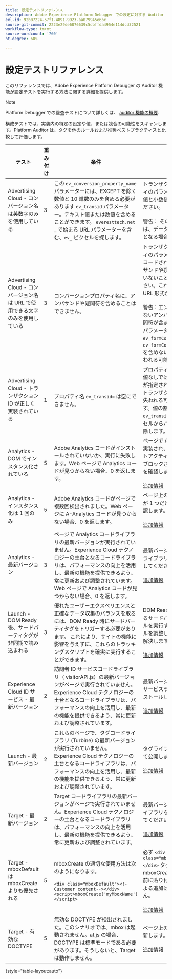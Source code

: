 ```yaml
---
title: 設定テストリファレンス
description: Adobe Experience Platform Debugger での設定に対する Auditor の機能テストの方法を説明します。
exl-id: 92b07224-57f1-4891-9923-aa079945e6bc
source-git-commit: 2223e29de6876639c5dbffda4954e114dcd32521
workflow-type: tm+mt
source-wordcount: '760'
ht-degree: 68%

---
```


# 設定テストリファレンス

このリファレンスでは、Adobe Experience Platform Debugger の Auditor 機能が設定テストを実行する方法に関する詳細を提供します。

>[!NOTE]
>
>Platform Debugger での監査テストについて詳しくは、 [auditor 機能の概要](./overview.md).

構成テストでは、実装内の特定の設定や値、または競合の可能性をスキャンします。Platform Auditor は、タグを他のルールおよび推奨ベストプラクティスと比較して評価します。

| テスト | 重み付け | 条件 | 推奨 |
| --- | --- | --- | --- |
| Advertising Cloud - コンバージョン名は英数字のみを使用している | 3 | この `ev_conversion_property_name` パラメーターには、EXCEPT を除く数値と 10 進数のみを含める必要があります `ev_transid` パラメーター。テキスト値または数値を含めることができます。 `everesttech.net` _ で始まる URL パラメーターを含む、`ev_` ピクセルを探します。 | トランザクションプロパティのパラメーターには、数値と小数値のみを含めてください。<br><br>警告： その他の値タイプは、データが失われる原因となる場合があります。 |
| Advertising Cloud - コンバージョン名は URL で使用できる文字のみを使用している | 3 | コンバージョンプロパティ名に、アンパサンドや疑問符を含めることはできません。 | トランザクションプロパティのパラメーターに、エンコードされていないアンパサンドや疑問符が含まれていないことを確認してください。これらがあると、URL 形式が壊れます。<br><br>警告：エンコードされていないアンパサンドまたは疑問符が含まれるプロパティパラメーター ( 例：  `ev_formComplete?=1` または  `ev_formComplete&Submit=1`) を含めないと、データが失われる可能性があります。 |
| Advertising Cloud - トランザクション ID が正しく実装されている | 1 | プロパティ名  `ev_transid=` は空にできません。 | プロパティ名  `ev_transid=` 値なしでは残せません。 値が指定されていない場合、トランザクションデータが失われる可能性があります。値の割り当て先 `ev_transid=` または、ピクセルからパラメーターを削除します。 |
| Analytics - DOM でインスタンス化されている | 5 | Adobe Analytics コードがインストールされていないか、実行に失敗します。Web ページで Analytics コードが見つからない場合、0 を返します。 | ページで Analytics タグが実装され、後続のスクリプトアクティビティによってブロックされていないことを確認します。<br><br>[追加情報](https://experienceleague.adobe.com/docs/analytics/implementation/home.html?lang=ja) |
| Analytics - インスタンス化は 1 回のみ | 5 | Adobe Analytics コードがページで複数回検出されました。Web ページに A-Analytics コードが見つからない場合、0 を返します。 | ページ上の Analytics タグが 1 つだけであることを確認します。<br><br>[追加情報](https://experienceleague.adobe.com/docs/analytics/implementation/home.html?lang=ja) |
| Analytics - 最新バージョン | 3 | ページで Analytics コードライブラリの最新バージョンが実行されていません。Experience Cloud テクノロジーの土台となるコードライブラリは、パフォーマンスの向上を活用し、最新の機能を提供できるよう、常に更新および調整されています。Web ページで Analytics コードが見つからない場合、0 を返します。 | 最新バージョンの Analytics ライブラリをインストールしてください。<br><br>[追加情報](https://experienceleague.adobe.com/docs/analytics/implementation/appmeasurement-updates.html?lang=ja) |
| Launch - DOM Ready 後、サードパーティタグが非同期で読み込まれる | 3 | 優れたユーザーエクスペリエンスと正確なデータ収集のバランスを取るには、DOM Ready 時にサードパーティタグをトリガーする必要があります。 これにより、サイトの機能に影響を与えずに、これらのトラッキングスクリプトを確実に実行することができます。 | DOM Ready 時に実行されるサードパーティのピクセルを実行するすべてのルールを調整して、この問題を解決します。<br><br>[追加情報](https://experienceleague.adobe.com/docs/experience-platform/tags/ui/rules.html?lang=ja) |
| Experience Cloud ID サービス - 最新バージョン | 2 | 訪問者 ID サービスコードライブラリ（ visitorAPI.js）の最新バージョンがページで実行されていません。Experience Cloud テクノロジーの土台となるコードライブラリは、パフォーマンスの向上を活用し、最新の機能を提供できるよう、常に更新および調整されています。 | 最新バージョンの訪問者 ID サービスライブラリをインストールしてください。<br><br>[追加情報](https://experienceleague.adobe.com/docs/id-service/using/id-service-api/library.html) |
| Launch - 最新バージョン | 2 | これらのページで、タグコードライブラリ (Turbine) の最新バージョンが実行されていません。 Experience Cloud テクノロジーの土台となるコードライブラリは、パフォーマンスの向上を活用し、最新の機能を提供できるよう、常に更新および調整されています。 | タグライブラリを再構築して公開します。<br><br>[追加情報](https://experienceleague.adobe.com/docs/experience-platform/tags/get-started/quick-start.html?lang=ja) |
| Target - 最新バージョン | 2 | Target コードライブラリの最新バージョンがページで実行されていません。Experience Cloud テクノロジーの土台となるコードライブラリは、パフォーマンスの向上を活用し、最新の機能を提供できるよう、常に更新および調整されています。 | 最新バージョンの Target ライブラリをインストールしてください。<br><br>[追加情報](https://experienceleague.adobe.com/docs/target/using/implement-target/client-side/implement-target-for-client-side-web.html?lang=ja) |
| Target - mboxDefault は mboxCreate よりも優先される | 5 |  mboxCreate の適切な使用方法は次のようになります。<br><br> `<div class="mboxDefault"><!-Customer content--></div><script>mboxCreate('myMboxName')</script>` | 必ず  `<div class="mboxDefault"></div>` タグを使用して、mboxCreate() を呼び出す前に貼り付けます。 at.js による追加はおこなわれません。<br><br>[追加情報](https://experienceleague.adobe.com/docs/target/using/implement-target/client-side/implement-target-for-client-side-web.html?lang=ja) |
| Target - 有効な DOCTYPE | 5 | 無効な DOCTYPE が検出されました。このシナリオでは、mbox は起動されません。at.js の場合、DOCTYPE は標準モードである必要があります。そうしないと、Target は動作しません。 | ページ上の DOCTYPE を更新します。<br><br>[追加情報](https://experienceleague.adobe.com/docs/target/using/implement-target/client-side/at-js-implementation/faq-at-js/target-atjs-faq.html) |

{style="table-layout:auto"}

